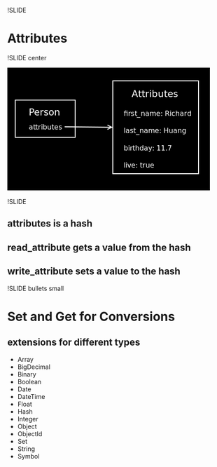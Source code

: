 !SLIDE

# Attributes #

!SLIDE center

![Attributes](attributes.png)

!SLIDE

## attributes is a hash ##

## read_attribute gets a value from the hash ##

## write_attribute sets a value to the hash ##

!SLIDE bullets small

# Set and Get for Conversions #

## extensions for different types ##

<ul class="float">
<li>Array</li>
<li>BigDecimal</li>
<li>Binary</li>
<li>Boolean</li>
<li>Date</li>
<li>DateTime</li>
<li>Float</li>
<li>Hash</li>
<li>Integer</li>
<li>Object</li>
<li>ObjectId</li>
<li>Set</li>
<li>String</li>
<li>Symbol</li>
</ul>
